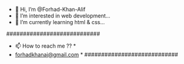 - 👋 Hi, I’m @Forhad-Khan-Alif
- 👀 I’m interested in web development...
- 🌱 I’m currently learning html & css...
<!--- - 💞️ I’m looking to collaborate on ... --->


############################
*  📫 How to reach me ??  *
*  forhadkhanaj@gmail.com  *
############################

<!---
Forhad-Khan-Alif/Forhad-Khan-Alif is a ✨ special ✨ repository because its `README.md` (this file) appears on your GitHub profile.
You can click the Preview link to take a look at your changes.
--->
